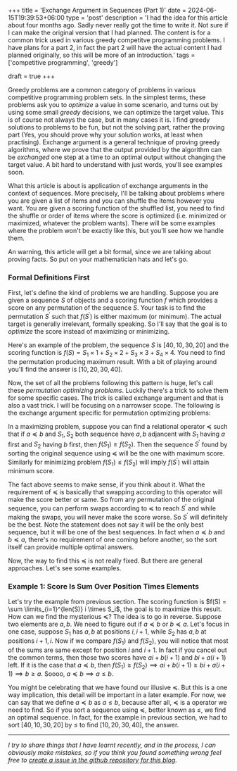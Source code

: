 +++
title = 'Exchange Argument in Sequences (Part 1)'
date = 2024-06-15T19:39:53+06:00
type = 'post'
description = 'I had the idea for this article about four months ago. Sadly never really got the time to write it. Not sure if I can make the original version that I had planned. The content is for a common trick used in various greedy competitve programming problems. I have plans for a part 2, in fact the part 2 will have the actual content I had planned originally, so this will be more of an introduction.'
tags = ['competitive programming', 'greedy']

draft = true
+++

Greedy problems are a common category of problems in various competitive programming problem sets. In the simplest terms, these problems ask you to _optimize_ a value in some scenario, and turns out by using some small _greedy_ decisions, we can optimize the target value. This is of course not always the case, but in many cases it is. I find greedy solutions to problems to be fun, but not the solving part, rather the proving part (Yes, you should prove why your solution works, at least when practising). Exchange argument is a general technique of proving greedy algorithms, where we prove that the output provided by the algorithm can be _exchanged_ one step at a time to an optimal output without changing the target value. A bit hard to understand with just words, you'll see examples soon.

What this article is about is application of exchange arguments in the context of sequences. More precisely, I'll be talking about problems where you are given a list of items and you can shuffle the items however you want. You are given a scoring function of the shuffled list, you need to find the shuffle or order of items where the score is optimized (i.e. minimized or maximized, whatever the problem wants). There will be some examples where the problem won't be exactly like this, but you'll see how we handle them.

An warning, this article will get a bit formal, since we are talking about proving facts. So put on your mathematician hats and let's go.

### Formal Definitions First
First, let's define the kind of problems we are handling. Suppose you are given a sequence $S$ of objects and a scoring function $f$ which provides a score on any permutation of the sequence $S$. Your task is to find the permutation $S^\prime$ such that $f(S^\prime)$ is either maximum (or minimum). The actual target is generally irrelevant, formally speaking. So I'll say that the goal is to _optimize_ the score instead of maximizing or minimizing.

Here's an example of the problem, the sequence $S$ is $[40, 10, 30, 20]$ and the scoring function is $f(S) = S_1 \times 1 + S_2 \times 2 + S_3 \times 3 + S_4 \times 4$. You need to find the permutation producing maximum result. With a bit of playing around you'll find the answer is $[10, 20, 30, 40]$.

Now, the set of all the problems following this pattern is huge, let's call these _permutation optimizing problems_. Luckily there's a trick to solve them for some specific cases. The trick is called exchange argument and that is also a vast trick. I will be focusing on a narrowser scope. The following is the exchange argument specific for permutation optimizing problems:

In a maximizing problem, suppose you can find a relational operator $\preceq$ such that if $a \preceq b$ and $S_1, S_2$ both sequence have $a, b$ adjancent with $S_1$ having $a$ first and $S_2$ having $b$ first, then $f(S_1) \geq f(S_2)$. Then the sequence $S^\prime$ found by sorting the original sequence using $\preceq$ will be the one with maximum score. Similarly for minimizing problem $f(S_1) \leq f(S_2)$ will imply $f(S^\prime)$ will attain minimum score.

The fact above seems to make sense, if you think about it. What the requirement of $\preceq$ is basically that swapping according to this operator will make the score better or same. So from any permutation of the original sequence, you can perform swaps according to $\preceq$ to reach $S^\prime$ and while making the swaps, you will never make the score worse. So $S^\prime$ will definitely be the best. Note the statement does not say it will be the only best sequence, but it will be one of the best sequences. In fact when $a \preceq b$ and $b \preceq a$, there's no requirement of one coming before another, so the sort itself can provide multiple optimal answers.

Now, the way to find this $\preceq$ is not really fixed. But there are general approaches. Let's see some examples.

### Example 1: Score Is Sum Over Position Times Elements
Let's try the example from previous section. The scoring function is $f(S) = \sum \limits_{i=1}^{len(S)} i \times S_i$, the goal is to maximize this result. How can we find the mysterious $\preceq$? The idea is to go in reverse. Suppose two elements are $a, b$. We need to figure out if $a \preceq b$ or $b \preceq a$. Let's focus in one case, suppose $S_1$ has $a, b$ at positions $i, i+1$, while $S_2$ has $a, b$ at positions $i+1, i$. Now if we compare $f(S_1)$ and $f(S_2)$, you will notice that most of the sums are same except for position $i$ and $i+1$. In fact if you cancel out the common terms, then those two scores have $ai + b(i+1)$ and $bi + a(i+1)$ left. If it is the case that $a \preceq b$, then $f(S_1) \geq f(S_2) \implies ai + b(i+1) \geq bi + a(i+1) \implies b \geq a$. Soooo, $a \preceq b \implies a \leq b$. 

You might be celebrating that we have found our illusive $\preceq$. But this is a one way implication, this detail will be important in a later example. For now, we can say that we define $a \preceq b$ as $a \leq b$, because after all, $\preceq$ is a operator we need to find. So if you sort a sequence using $\preceq$, better known as $\leq$, we find an optimal sequence. In fact, for the example in previous section, we had to sort $[40, 10, 30, 20]$ by $\leq$ to find $[10, 20, 30, 40]$, the answer.



---
_I try to share things that I have learnt recently, and in the process, I can obviously make mistakes, so if you think you found something wrong feel free to [create a issue in the github repository for this blog](https://github.com/upobir/upobir.github.io/issues/new)._
